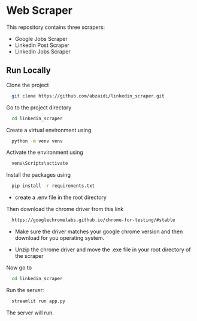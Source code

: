 
# Web Scraper

This repository contains three scrapers:

- Google Jobs Scraper
- Linkedin Post Scraper
- Linkedin Jobs Scraper
## Run Locally

Clone the project

```bash
  git clone https://github.com/abzaidi/linkedin_scraper.git
```

Go to the project directory

```bash
  cd linkedin_scraper
```

Create a virtual environment using

```bash
  python -m venv venv
```

Activate the environment using

```bash
  venv\Scripts\activate
```

Install the packages using

```bash
  pip install -r requirements.txt
```

- create a .env file in the root directory

Then download the chrome driver from this link


```bash
  https://googlechromelabs.github.io/chrome-for-testing/#stable
```

- Make sure the driver matches your google chrome version and then download for you operating system.

- Unzip the chrome driver and move the .exe file in your root directory of the scraper

Now go to


```bash
  cd linkedin_scraper
```

Run the server:

```bash
  streamlit run app.py
```

The server will run.
